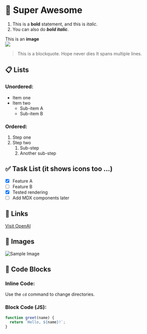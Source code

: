 # 📘 Super Awesome

1. This is a **bold** statement, and this is *italic*.  
2. You can also do ***bold italic***.

This is an **image**  
![](https://yourcoa.com/help/lib/NewItem160.png)

> This is a blockquote. Hope never dies
> It spans multiple lines.

## 📋 Lists

### Unordered:
- Item one
- Item two
  - Sub-item A
  - Sub-item B

### Ordered:
1. Step one
2. Step two
   1. Sub-step
   2. Another sub-step

## ✅ Task List (it shows icons too ...)

- [x] Feature A
- [ ] Feature B
- [x] Tested rendering
- [ ] Add MDX components later

## 🔗 Links

[Visit OpenAI](https://openai.com)

## 📸 Images

![Sample Image](https://via.placeholder.com/300x100.png?text=Sample+Image)

## 🧾 Code Blocks

### Inline Code:
Use the `cd` command to change directories.

### Block Code (JS):

```js
function greet(name) {
  return `Hello, ${name}!`;
}
